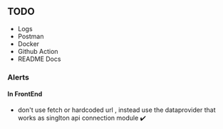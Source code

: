 ## TODO

- Logs
- Postman
- Docker
- Github Action
- README Docs

### Alerts

#### In FrontEnd

- don't use fetch or hardcoded url , instead use the dataprovider that works as
  singlton api connection module ✔️
